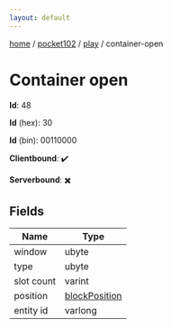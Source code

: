 ```yaml
---
layout: default
---
```


[home](/)  /  [pocket102](/protocol/pocket102)  /  [play](/protocol/pocket102/play)  /  container-open

# Container open

**Id**: 48

**Id** (hex): 30

**Id** (bin): 00110000

**Clientbound**: ✔️

**Serverbound**: ✖️

## Fields

Name | Type
---|---
window | ubyte
type | ubyte
slot count | varint
position | [blockPosition](/protocol/pocket102/types/block-position)
entity id | varlong

